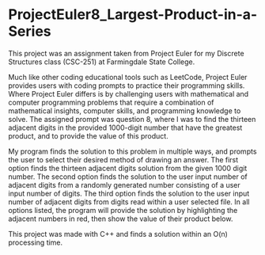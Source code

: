 # ProjectEuler8_Largest-Product-in-a-Series

This project was an assignment taken from Project Euler for my Discrete Structures class (CSC-251) at Farmingdale State College.

Much like other coding educational tools such as LeetCode, Project Euler provides users with coding prompts to practice their programming skills.
Where Project Euler differs is by challenging users with mathematical and computer programming problems that require a combination of mathematical insights, computer skills, and programming knowledge to solve.
The assigned prompt was question 8, where I was to find the thirteen adjacent digits in the provided 1000-digit number that have the greatest product, and to provide the value of this product.

My program finds the solution to this problem in multiple ways, and prompts the user to select their desired method of drawing an answer.
The first option finds the thirteen adjacent digits solution from the given 1000 digit number. 
The second option finds the solution to the user input number of adjacent digits from a randomly generated number consisting of a user input number of digits. 
The third option finds the solution to the user input number of adjacent digits from digits read within a user selected file. 
In all options listed, the program will provide the solution by highlighting the adjacent numbers in red, then show the value of their product below. 

This project was made with C++ and finds a solution within an O(n) processing time. 

